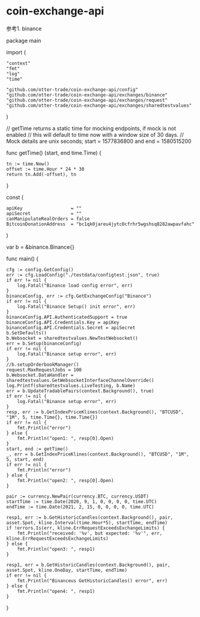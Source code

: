 # coin-exchange-api
参考1. binance

package main

import (

	"context"
	"fmt"
	"log"
	"time"

	"github.com/otter-trade/coin-exchange-api/config"
	"github.com/otter-trade/coin-exchange-api/exchanges/binance"
	"github.com/otter-trade/coin-exchange-api/exchanges/request"
	"github.com/otter-trade/coin-exchange-api/exchanges/sharedtestvalues"
)

// getTime returns a static time for mocking endpoints, if mock is not enabled
// this will default to time now with a window size of 30 days.
// Mock details are unix seconds; start = 1577836800 and end = 1580515200

func getTime() (start, end time.Time) {

	tn := time.Now()
	offset := time.Hour * 24 * 30
	return tn.Add(-offset), tn
}

const (

	apiKey                  = ""
	apiSecret               = ""
	canManipulateRealOrders = false
	BitcoinDonationAddress  = "bc1qk0jareu4jytc0cfrhr5wgshsq8282awpavfahc"
)

var b = &binance.Binance{}

func main() {

	cfg := config.GetConfig()
	err := cfg.LoadConfig("./testdata/configtest.json", true)
	if err != nil {
		log.Fatal("Binance load config error", err)
	}
	binanceConfig, err := cfg.GetExchangeConfig("Binance")
	if err != nil {
		log.Fatal("Binance Setup() init error", err)
	}
	binanceConfig.API.AuthenticatedSupport = true
	binanceConfig.API.Credentials.Key = apiKey
	binanceConfig.API.Credentials.Secret = apiSecret
	b.SetDefaults()
	b.Websocket = sharedtestvalues.NewTestWebsocket()
	err = b.Setup(binanceConfig)
	if err != nil {
		log.Fatal("Binance setup error", err)
	}
	//b.setupOrderbookManager()
	request.MaxRequestJobs = 100
	b.Websocket.DataHandler = sharedtestvalues.GetWebsocketInterfaceChannelOverride()
	log.Printf(sharedtestvalues.LiveTesting, b.Name)
	err = b.UpdateTradablePairs(context.Background(), true)
	if err != nil {
		log.Fatal("Binance setup error", err)
	}
	resp, err := b.GetIndexPriceKlines(context.Background(), "BTCUSD", "1M", 5, time.Time{}, time.Time{})
	if err != nil {
		fmt.Println("error")
	} else {
		fmt.Println("open1: ", resp[0].Open)
	}
	start, end := getTime()
	_, err = b.GetIndexPriceKlines(context.Background(), "BTCUSD", "1M", 5, start, end)
	if err != nil {
		fmt.Println("error")
	} else {
		fmt.Println("open2: ", resp[0].Open)
	}

 	pair := currency.NewPair(currency.BTC, currency.USDT)
	startTime := time.Date(2020, 9, 1, 0, 0, 0, 0, time.UTC)
	endTime := time.Date(2021, 2, 15, 0, 0, 0, 0, time.UTC)

	resp1, err := b.GetHistoricCandles(context.Background(), pair, asset.Spot, kline.Interval(time.Hour*5), startTime, endTime)
	if !errors.Is(err, kline.ErrRequestExceedsExchangeLimits) {
		fmt.Println("received: '%v', but expected: '%v'", err, kline.ErrRequestExceedsExchangeLimits)
	} else {
		fmt.Println("open3: ", resp1)
	}

	resp1, err = b.GetHistoricCandles(context.Background(), pair, asset.Spot, kline.OneDay, startTime, endTime)
	if err != nil {
		fmt.Println("Binanceus GetHistoricCandles() error", err)
	} else {
		fmt.Println("open4: ", resp1)
	}
}

